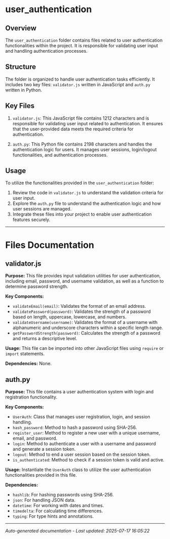 # user_authentication

## Overview
The `user_authentication` folder contains files related to user authentication functionalities within the project. It is responsible for validating user input and handling authentication processes.

## Structure
The folder is organized to handle user authentication tasks efficiently. It includes two key files: `validator.js` written in JavaScript and `auth.py` written in Python.

## Key Files
1. `validator.js`: This JavaScript file contains 1212 characters and is responsible for validating user input related to authentication. It ensures that the user-provided data meets the required criteria for authentication.
   
2. `auth.py`: This Python file contains 2198 characters and handles the authentication logic for users. It manages user sessions, login/logout functionalities, and authentication processes.

## Usage
To utilize the functionalities provided in the `user_authentication` folder:
1. Review the code in `validator.js` to understand the validation criteria for user input.
2. Explore the `auth.py` file to understand the authentication logic and how user sessions are managed.
3. Integrate these files into your project to enable user authentication features securely.

---

# Files Documentation

## validator.js

**Purpose:** This file provides input validation utilities for user authentication, including email, password, and username validation, as well as a function to determine password strength.

**Key Components:**
- `validateEmail(email)`: Validates the format of an email address.
- `validatePassword(password)`: Validates the strength of a password based on length, uppercase, lowercase, and numbers.
- `validateUsername(username)`: Validates the format of a username with alphanumeric and underscore characters within a specific length range.
- `getPasswordStrength(password)`: Calculates the strength of a password and returns a descriptive level.

**Usage:** This file can be imported into other JavaScript files using `require` or `import` statements.

**Dependencies:** None.

## auth.py

**Purpose:** This file contains a user authentication system with login and registration functionality.

**Key Components:**
- `UserAuth`: Class that manages user registration, login, and session handling.
- `hash_password`: Method to hash a password using SHA-256.
- `register_user`: Method to register a new user with a unique username, email, and password.
- `login`: Method to authenticate a user with a username and password and generate a session token.
- `logout`: Method to end a user session based on the session token.
- `is_authenticated`: Method to check if a session token is valid and active.

**Usage:** Instantiate the `UserAuth` class to utilize the user authentication functionalities provided in this file.

**Dependencies:**
- `hashlib`: For hashing passwords using SHA-256.
- `json`: For handling JSON data.
- `datetime`: For working with dates and times.
- `timedelta`: For calculating time differences.
- `typing`: For type hints and annotations.

---
*Auto-generated documentation - Last updated: 2025-07-17 16:05:22*
